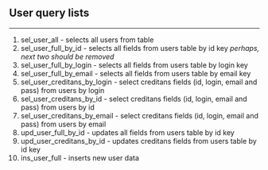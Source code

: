 ## User query lists
---
1. sel_user_all - selects all users from table
2. sel_user_full_by_id - selects all fields from users table by id key
   <i>perhaps, next two should be removed</i>
3. sel_user_full_by_login - selects all fields from users table by login key
4. sel_user_full_by_email - selects all fields from users table by email key
5. sel_user_creditans_by_login - select creditans fields (id, login, email and pass) from users by login
6. sel_user_creditans_by_id - select creditans fields (id, login, email and pass) from users by id
7. sel_user_creditans_by_email - select creditans fields (id, login, email and pass) from users by email
8. upd_user_full_by_id - updates all fields from users table by id key
9. upd_user_creditans_by_id - updates creditans fields from users table by id key
10. ins_user_full - inserts new user data